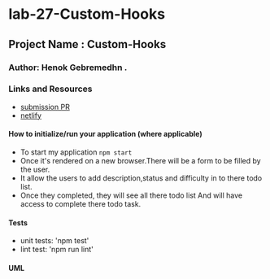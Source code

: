 # lab-27-Custom-Hooks

## Project Name : Custom-Hooks

### Author: Henok Gebremedhn .

### Links and Resources


- [submission PR](https://github.com/henok-401-javascript/lab-27-custom-hooks/pull/1)
- [netlify]()



#### How to initialize/run your application (where applicable)

- To start my application `npm start` 
- Once it's rendered on a new browser.There will be a form to be filled by the user.
- It allow the users to add  description,status and difficulty in to there todo list. 
- Once they completed, they will see all there todo list And will have access to complete there todo task. 
 

#### Tests

- unit tests: 'npm test'
- lint test: 'npm run lint'

#### UML